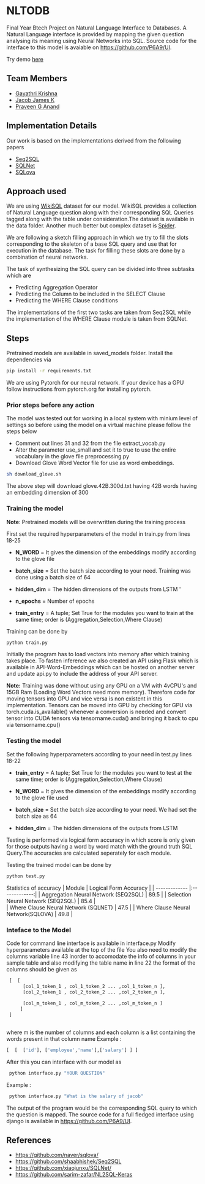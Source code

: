 # NLTODB

Final Year Btech Project on Natural Language Interface to Databases. A Natural Language interface is provided by mapping the given question analysing its meaning using Neural Networks into SQL.
Source code for the interface to this model is avaiable on https://github.com/P6A9/UI.

Try demo [here](http://34.71.161.161/)

## Team Members

* [Gayathri Krishna](https://github.com/G3Krishna)
* [Jacob James K](https://github.com/JACOBIN-SCTCS)
* [Praveen G Anand](https://github.com/P6A9)

## Implementation Details

Our work is based on the implementations derived from the following papers

* [Seq2SQL](https://arxiv.org/abs/1709.00103)
* [SQLNet](https://arxiv.org/abs/1711.04436)
* [SQLova](https://arxiv.org/pdf/1902.01069.pdf)

## Approach used

We are using [WikiSQL](https://github.com/salesforce/WikiSQL) dataset for our model. WikiSQL provides a collection of Natural Language question along with their corresponding SQL Queries tagged along with the table under consideration.The dataset is available in the data folder. Another much better but complex dataset is [Spider](https://yale-lily.github.io/spider).

We are following a sketch filling approach in which we try to fill the slots corresponding to the skeleton of a base SQL query and use that for execution in the database. The task for filling these slots are done by a combination of neural networks.

The task of synthesizing the SQL query can be divided into three subtasks which are
* Predicting Aggregation Operator
* Predicting the Column to be included in the SELECT Clause
* Predicting the WHERE Clause conditions

The implementations of the first two tasks are taken from Seq2SQL while the implementation of the WHERE Clause module is taken from SQLNet.

## Steps

Pretrained models are available in saved_models folder.
Install the dependencies via
```bash
pip install -r requirements.txt
```
We  are using Pytorch for our neural network. If your device has a GPU follow instructions from pytorch.org for installing pytorch.

### Prior steps before any action
The model was tested out for working in a local system with minium level of settings so before using the model on a virtual machine please follow the steps below

* Comment out lines 31 and 32 from the file extract_vocab.py
* Alter the parameter use_small and set it to true to use the entire vocabulary in the glove file preprocessing.py
* Download Glove Word Vector file for use as word embeddings.
```bash
sh download_glove.sh
```
The above step will download glove.42B.300d.txt having 42B words having an embedding dimension of 300

### Training the model

**Note**: Pretrained models will be overwritten during the training process

First set the required hyperparameters of the model in train.py from lines 18-25

* **N_WORD** = It gives the dimension of the embeddings modify according to the glove file 

* **batch_size** = Set the batch size according to your need. Training was done using a batch size of 64

* **hidden_dim** = The hidden dimensions of the outputs from LSTM '

* **n_epochs**   = Number of epochs

* **train_entry** = A tuple; Set True for the modules you want to train at the same time; order is (Aggregation,Selection,Where Clause)


Training can be done by
```bash
python train.py
```

Initially the program has to load vectors into memory after which training takes place. To fasten inference we also created an API using Flask which is available in API-Word-Embeddings which can be hosted on another server and update api.py to include the address of your API server.

**Note:** Training was done without using any GPU on a VM with 4vCPU's and 15GB Ram (Loading Word Vectors need more memory). Therefore code for moving tensors into GPU and vice versa is non existent in this implementation. Tensors can be moved into GPU by checking for GPU via torch.cuda.is_available() whenever a conversion is needed and convert tensor into CUDA tensors via tensorname.cuda() and bringing it back to cpu via tensorname.cpu()


### Testing the model
Set the following hyperparameters according to your need in test.py lines 18-22
* **train_entry** = A tuple; Set True for the modules you want to test at the same time; order is (Aggregation,Selection,Where Clause)

* **N_WORD** = It gives the dimension of the embeddings modify according to the glove file used

* **batch_size** = Set the batch size according to your need. We had set the batch size as 64

* **hidden_dim** = The hidden dimensions of the outputs from LSTM 

Testing is performed via logical form accuracy in which score is only given for those outputs having a word by word match with the ground truth SQL Query.The accuracies are calculated seperately for each module.

Testing the trained model can be done by
```bash
python test.py
```
Statistics of accuracy
| Module        | Logical Form Accuracy         |
| ------------- |:-------------:|
| Aggregation Neural Network (SEQ2SQL)     | 89.5 |
| Selection Neural Network (SEQ2SQL)      | 85.4      |  
| Where Clause Neural Network (SQLNET) | 47.5      |
| Where Clause Neural Network(SQLOVA) | 49.8 |

### Inteface to the Model
Code for command line interface is available in interface.py
Modify hyperparameters available at the top of the file
You also need to modify the columns variable line 43 inorder to accomodate the info of columns in your sample table and also modifying the table name in line 22
the format of the columns should be given as 
```python
 [  [ 
      [col_1_token_1 , col_1_token_2 ... ,col_1_token_n ],
      [col_2_token_1 , col_2_token_2 ... ,col_2_token_n ],
      
      [col_m_token_1 , col_m_token_2 ... ,col_m_token_n ]
     ]
 ]
   
```
where m is the number of columns and each column is a list containing the words present in that column name
Example : 
```python
[  [  ['id'], ['employee','name'],['salary'] ] ]
```
After this you can interface with our model as
```bash
 python interface.py "YOUR QUESTION"
````
Example : 
```bash
 python interface.py "What is the salary of jacob"
```
The output of the program would be the corresponding SQL query to which the question is mapped. The source code for a full fledged interface using django is available in https://github.com/P6A9/UI.


## References

* https://github.com/naver/sqlova/
* https://github.com/shaabhishek/Seq2SQL
* https://github.com/xiaojunxu/SQLNet/
* https://github.com/sarim-zafar/NL2SQL-Keras








 








